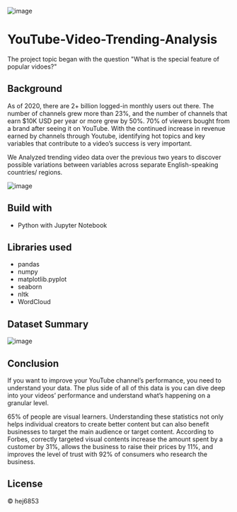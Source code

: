 ![image](https://user-images.githubusercontent.com/79428102/120029168-9334f900-bfaa-11eb-8918-7aff6e045802.png)

# YouTube-Video-Trending-Analysis
The project topic began with the question "What is the special feature of popular vidoes?" 

## Background
As of 2020, there are 2+ billion logged-in monthly users out there. The number of channels grew more than 23%, and the number of channels that earn $10K USD per year or more grew by 50%. 70% of viewers bought from a brand after seeing it on YouTube. With the continued increase in revenue earned by channels through Youtube, identifying hot topics and key variables that contribute to a video’s success is very important. 

We Analyzed trending video data over the previous two years to discover possible variations between variables across separate English-speaking countries/ regions.  

![image](https://user-images.githubusercontent.com/79428102/120029765-61706200-bfab-11eb-9888-90fdbcff36ed.png)


## Build with
- Python with Jupyter Notebook

## Libraries used
- pandas
- numpy
- matplotlib.pyplot
- seaborn
- nltk
- WordCloud


## Dataset Summary
![image](https://user-images.githubusercontent.com/79428102/120030062-d479d880-bfab-11eb-8aa7-5bcfa8dc2808.png)

## Conclusion
If you want to improve your YouTube channel’s performance, you need to understand your data. The plus side of all of this data is you can dive deep into your videos’ performance and understand what’s happening on a granular level. 

65% of people are visual learners. Understanding these statistics not only helps individual creators to create better content but can also benefit businesses to target the main audience or target content. According to Forbes, correctly targeted visual contents increase the amount spent by a customer by 31%, allows the business to raise their prices by 11%, and improves the level of trust with 92% of consumers who research the business.


## License
© hej6853
